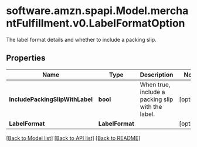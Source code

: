# software.amzn.spapi.Model.merchantFulfillment.v0.LabelFormatOption
The label format details and whether to include a packing slip.

## Properties

Name | Type | Description | Notes
------------ | ------------- | ------------- | -------------
**IncludePackingSlipWithLabel** | **bool** | When true, include a packing slip with the label. | [optional] 
**LabelFormat** | **LabelFormat** |  | [optional] 

[[Back to Model list]](../README.md#documentation-for-models) [[Back to API list]](../README.md#documentation-for-api-endpoints) [[Back to README]](../README.md)

